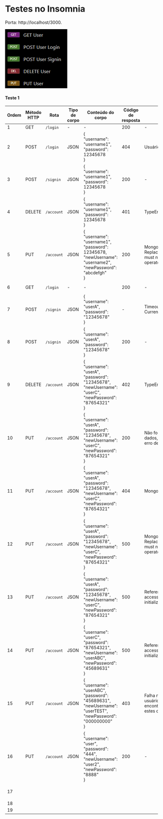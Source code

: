 # Testes no Insomnia

Porta: http://localhost/3000.

![](../static/img.png)

#### Teste 1

| Ordem | Método HTTP | Rota       | Tipo de corpo | Conteúdo do corpo                                                                                                                 | Código de resposta | Erro                                                                                   | Status BD                       |
|-------|-------------|------------|---------------|-----------------------------------------------------------------------------------------------------------------------------------|--------------------|----------------------------------------------------------------------------------------|---------------------------------|
| 1     | GET         | `/login`   | -             | -                                                                                                                                 | 200                | -                                                                                      | -                               |
| 2     | POST        | `/login`   | JSON          | { <br> "username": "username1", <br> "password": 12345678 <br> }                                                                  | 404                | Usuário não existia                                                                    | Sem alterações                  |
| 3     | POST        | `/signin`  | JSON          | { <br> "username": "username1", <br> "password": 12345678 <br> }                                                                  | 200                | -                                                                                      | Usuário adicionado corretamente |
| 4     | DELETE      | `/account` | JSON          | { <br> "username": "username1", <br> "password": 12345678 <br> }                                                                  | 401                | TypeError                                                                              | Sem alterações                  |
| 5     | PUT         | `/account` | JSON          | { <br> "username": "username1", <br> "password": 12345678, <br> "newUsername": "username2", <br> "newPassword": "abcdefgh" <br> } | 200                | MongoInvalidArgumentError: <br> Replacement document must not contain atomic operators | Sem alterações                  |
| 6     | GET         | `/login`   | -             | -                                                                                                                                 | 200                | -                                                                                      | Sem alterações                  |
| 7     | POST        | `/signin`  | JSON          | { <br> "username": "userA", <br> "password": "12345678" <br> }                                                                    | -                  | Timeout - SSL Client Error - Current IP not added                                      | Sem alterações                  |
| 8     | POST        | `/signin`  | JSON          | { <br> "username": "userA", <br> "password": "12345678" <br> }                                                                    | 200                | -                                                                                      | Usuário adicionado corretamente |
| 9     | DELETE      | `/account` | JSON          | { <br> "username": "userA", <br> "password": "12345678", <br> "newUsername": "userC", <br> "newPassword": "87654321" <br> }       | 402                | TypeError                                                                              | Sem alterações                  |
| 10    | PUT         | `/account` | JSON          | { <br> "username": "userA", <br> "password": "12345678", <br> "newUsername": "userC", <br> "newPassword": "87654321" <br> }       | 200                | Não foram alterados os dados, apesar de não haver erro de execução                     | Sem alterações                  |
| 11    | PUT         | `/account` | JSON          | { <br> "username": "userA", <br> "password": "12345678", <br> "newUsername": "userC", <br> "newPassword": "87654321" <br> }       | 404                | MongoInvalidArgumentError                                                              | Sem alterações                  |
| 12    | PUT         | `/account` | JSON          | { <br> "username": "userA", <br> "password": "12345678", <br> "newUsername": "userC", <br> "newPassword": "87654321" <br> }       | 500                | MongoInvalidArgumentError: Replacement document must not contain atomic operators      | Sem alterações                  |
| 13    | PUT         | `/account` | JSON          | { <br> "username": "userA", <br> "password": "12345678", <br> "newUsername": "userC", <br> "newPassword": "87654321" <br> }       | 500                | ReferenceError: Cannot access 'b' before initialization                                | Usuário modificado corretamente |
| 14    | PUT         | `/account` | JSON          | { <br> "username": "userC", <br> "password": "87654321", <br> "newUsername": "userABC", <br> "newPassword": "45689631" <br> }     | 500                | ReferenceError: Cannot access 'b' before initialization                                | Usuário modificado corretamente |
| 15    | PUT         | `/account` | JSON          | { <br> "username": "userABC", <br> "password": "45689631", <br> "newUsername": "userTEST", <br> "newPassword": "000000000" <br> } | 403                | Falha na atualização de usuário - Não foi encontrado um usuário com estes dados        | Usuário modificado corretamente |
| 16    | PUT         | `/account` | JSON          | { <br> "username": "user", <br> "password": "444", <br> "newUsername": "user2", <br> "newPassword": "8888" <br> }                 | 200                | -                                                                                      | Usuário modificado corretamente |
| 17    |             |            |               |                                                                                                                                   |                    |                                                                                        | Usuário modificado corretamente |
| 18    |             |            |               |                                                                                                                                   |                    |                                                                                        |                                 |
| 19    |             |            |               |                                                                                                                                   |                    |                                                                                        |                                 |


